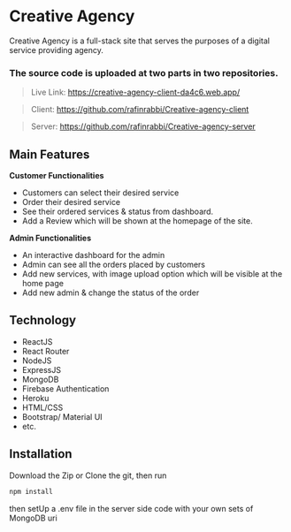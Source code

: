 # Creative Agency

Creative Agency is a full-stack site that serves the purposes of a digital service providing agency.

### The source code is uploaded at two parts in two repositories.

> Live Link: https://creative-agency-client-da4c6.web.app/

> Client: https://github.com/rafinrabbi/Creative-agency-client

> Server: https://github.com/rafinrabbi/Creative-agency-server

## Main Features

**Customer Functionalities**

- Customers can select their desired service
- Order their desired service
- See their ordered services & status from dashboard.
- Add a Review which will be shown at the homepage of the site.

**Admin Functionalities**

- An interactive dashboard for the admin
- Admin can see all the orders placed by customers
- Add new services, with image upload option which will be visible
  at the home page
- Add new admin & change the status of the order

## Technology

- ReactJS
- React Router
- NodeJS
- ExpressJS
- MongoDB
- Firebase Authentication
- Heroku
- HTML/CSS
- Bootstrap/ Material UI
- etc.

## Installation

Download the Zip or Clone the git, then run

```bash
npm install
```

then setUp a .env file in the server side code with your own sets of MongoDB uri